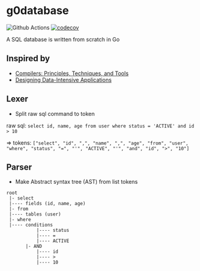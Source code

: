 # g0database

![Github Actions](https://github.com/ducnt114/g0database/actions/workflows/go.yml/badge.svg)
[![codecov](https://codecov.io/gh/ducnt114/g0database/branch/develop/graph/badge.svg?token=8OZNUA1UEC)](https://codecov.io/gh/ducnt114/g0database)

A SQL database is written from scratch in Go

## Inspired by

- [Compilers: Principles, Techniques, and Tools](https://www.amazon.com/Compilers-Principles-Techniques-Tools-2nd/dp/0321486811/ref=sr_1_2?crid=466B1VUMSIY3&keywords=compiler&qid=1685706971&sprefix=compiler%2Caps%2C343&sr=8-2)
- [Designing Data-Intensive Applications](https://www.amazon.com/Designing-Data-Intensive-Applications-Reliable-Maintainable-ebook/dp/B06XPJML5D/ref=sr_1_7?crid=TN7VQA34KJV7&keywords=database&qid=1685707028&sprefix=database%2Caps%2C353&sr=8-7)

## Lexer

- Split raw sql command to token

raw sql: `select id, name, age from user where status = 'ACTIVE' and id > 10`

=> tokens: `["select", "id", ",", "name", ",", "age", "from", "user", "where", "status", "=", "'", "ACTIVE", "'", "and", "id", ">", "10"]`

## Parser

- Make Abstract syntax tree (AST) from list tokens

```text
root
 |- select
 |---- fields (id, name, age)
 |- from
 |---- tables (user)
 |- where
 |---- conditions
           |---- status
           |---- =
           |---- ACTIVE
       |- AND
           |---- id
           |---- >
           |---- 10
```
